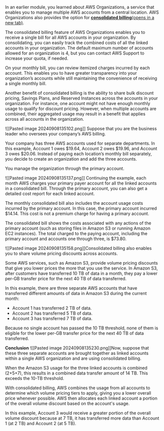 In an earlier module, you learned about AWS Organizations, a service that enables you to manage multiple AWS accounts from a central location. AWS Organizations also provides the option for [**consolidated billing**(opens in a new tab)](https://docs.aws.amazon.com/awsaccountbilling/latest/aboutv2/consolidated-billing.html). 

The consolidated billing feature of AWS Organizations enables you to receive a single bill for all AWS accounts in your organization. By consolidating, you can easily track the combined costs of all the linked accounts in your organization. The default maximum number of accounts allowed for an organization is 4, but you can contact AWS Support to increase your quota, if needed.

On your monthly bill, you can review itemized charges incurred by each account. This enables you to have greater transparency into your organization’s accounts while still maintaining the convenience of receiving a single monthly bill.

Another benefit of consolidated billing is the ability to share bulk discount pricing, Savings Plans, and Reserved Instances across the accounts in your organization. For instance, one account might not have enough monthly usage to qualify for discount pricing. However, when multiple accounts are combined, their aggregated usage may result in a benefit that applies across all accounts in the organization.

![[Pasted image 20240908135102.png]]
Suppose that you are the business leader who oversees your company’s AWS billing. 

Your company has three AWS accounts used for separate departments. In this example, Account 1 owes $19.64, Account 2 owes $19.96, and Account 3 owes $20.06. Instead of paying each location’s monthly bill separately, you decide to create an organization and add the three accounts. 

You manage the organization through the primary account.

![[Pasted image 20240908135137.png]]
Continuing the example, each month AWS charges your primary payer account for all the linked accounts in a consolidated bill. Through the primary account, you can also get a detailed cost report for each linked account. 

The monthly consolidated bill also includes the account usage costs incurred by the primary account. In this case, the primary account incurred $14.14. This cost is not a premium charge for having a primary account. 

The consolidated bill shows the costs associated with any actions of the primary account (such as storing files in Amazon S3 or running Amazon EC2 instances). The total charged to the paying account, including the primary account and accounts one through three, is $73.80.


![[Pasted image 20240908135158.png]]Consolidated billing also enables you to share volume pricing discounts across accounts. 

Some AWS services, such as Amazon S3, provide volume pricing discounts that give you lower prices the more that you use the service. In Amazon S3, after customers have transferred 10 TB of data in a month, they pay a lower per-GB transfer price for the next 40 TB of data transferred. 

In this example, there are three separate AWS accounts that have transferred different amounts of data in Amazon S3 during the current month: 

- Account 1 has transferred 2 TB of data.
- Account 2 has transferred 5 TB of data.
- Account 3 has transferred 7 TB of data.

Because no single account has passed the 10 TB threshold, none of them is eligible for the lower per-GB transfer price for the next 40 TB of data transferred.

**Conclusion**
![[Pasted image 20240908135230.png]]Now, suppose that these three separate accounts are brought together as linked accounts within a single AWS organization and are using consolidated billing.

When the Amazon S3 usage for the three linked accounts is combined (2+5+7), this results in a combined data transfer amount of 14 TB. This exceeds the 10-TB threshold. 

With consolidated billing, AWS combines the usage from all accounts to determine which volume pricing tiers to apply, giving you a lower overall price whenever possible. AWS then allocates each linked account a portion of the overall volume discount based on the account's usage. 

In this example, Account 3 would receive a greater portion of the overall volume discount because at 7 TB, it has transferred more data than Account 1 (at 2 TB) and Account 2 (at 5 TB).